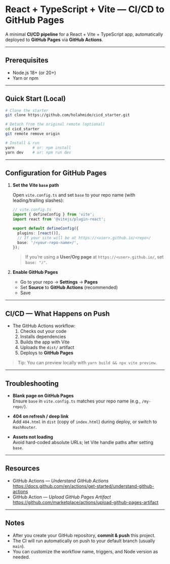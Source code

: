 # React + TypeScript + Vite — CI/CD to GitHub Pages

A minimal **CI/CD pipeline** for a React + Vite + TypeScript app, automatically deployed to **GitHub Pages** via **GitHub Actions**.

---

## Prerequisites

- Node.js 18+ (or 20+)
- Yarn or npm

---

## Quick Start (Local)

```bash
# Clone the starter
git clone https://github.com/holahmide/cicd_starter.git

# Detach from the original remote (optional)
cd cicd_starter
git remote remove origin

# Install & run
yarn        # or: npm install
yarn dev    # or: npm run dev
```

---

## Configuration for **GitHub Pages**

1. **Set the Vite `base` path**

   Open `vite.config.ts` and set `base` to your repo name (with leading/trailing slashes):

   ```ts
   // vite.config.ts
   import { defineConfig } from 'vite';
   import react from '@vitejs/plugin-react';

   export default defineConfig({
     plugins: [react()],
     // If your site will be at https://<user>.github.io/<repo>/
     base: '/<your-repo-name>/',
   });
   ```

   > If you’re using a **User/Org page** at `https://<user>.github.io/`, set `base: "/"`.

2. **Enable GitHub Pages**
   - Go to your repo → **Settings** → **Pages**
   - Set **Source** to **GitHub Actions** (recommended)
   - Save

---

## CI/CD — What Happens on Push

- The GitHub Actions workflow:
  1. Checks out your code
  2. Installs dependencies
  3. Builds the app with Vite
  4. Uploads the `dist/` artifact
  5. Deploys to **GitHub Pages**

> Tip: You can preview locally with `yarn build && npx vite preview`.

---

## Troubleshooting

- **Blank page on GitHub Pages**  
  Ensure `base` in `vite.config.ts` matches your repo name (e.g., `/my-repo/`).

- **404 on refresh / deep link**  
  Add `404.html` in `dist` (copy of `index.html`) during deploy, or switch to `HashRouter`.

- **Assets not loading**  
  Avoid hard-coded absolute URLs; let Vite handle paths after setting `base`.

---

## Resources

- GitHub Actions — _Understand GitHub Actions_  
  https://docs.github.com/en/actions/get-started/understand-github-actions
- GitHub Action — _Upload GitHub Pages Artifact_  
  https://github.com/marketplace/actions/upload-github-pages-artifact

---

## Notes

- After you create your GitHub repository, **commit & push** this project.
- The CI will run automatically on push to your default branch (usually `main`).
- You can customize the workflow name, triggers, and Node version as needed.
